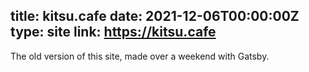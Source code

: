 title: kitsu.cafe
date: 2021-12-06T00:00:00Z
type: site
link: https://kitsu.cafe
-
The old version of this site, made over a weekend with Gatsby.

